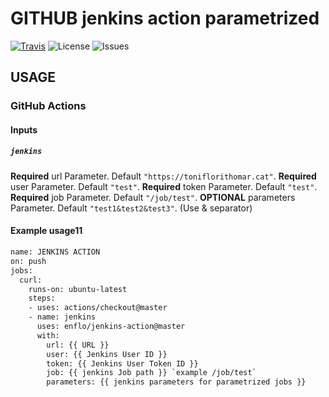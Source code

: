 # GITHUB jenkins action parametrized

[![Travis][travis-image]][travis-url]
![License][license-image]
![Issues][issues-image]

## USAGE


### GitHub Actions

#### Inputs

##### `jenkins`

**Required** url  Parameter. Default `"https://toniflorithomar.cat"`.
**Required** user Parameter. Default `"test"`.
**Required** token Parameter. Default `"test"`.
**Required** job Parameter. Default `"/job/test"`.
**OPTIONAL** parameters Parameter. Default `"test1&test2&test3"`. (Use & separator)

#### Example usage11

```bash
name: JENKINS ACTION
on: push
jobs:
  curl:
    runs-on: ubuntu-latest
    steps:
    - uses: actions/checkout@master
    - name: jenkins
      uses: enflo/jenkins-action@master
      with:
        url: {{ URL }}
        user: {{ Jenkins User ID }}
        token: {{ Jenkins User Token ID }}
        job: {{ jenkins Job path }} `example /job/test`
        parameters: {{ jenkins parameters for parametrized jobs }}

```

[travis-image]: https://travis-ci.com/enflo/jenkins-action-parametrized.svg?branch=master
[travis-url]: https://travis-ci.com/enflo/jenkins-action-parametrized
[license-image]: https://img.shields.io/static/v1?label=licence&message=MIT&color=Green
[issues-image]: https://img.shields.io/github/issues/enflo/jenkins-action-parametrized